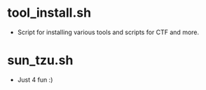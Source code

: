 # tool_install.sh
- Script for installing various tools and scripts for CTF and more.

# sun_tzu.sh
- Just 4 fun :)
